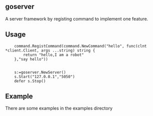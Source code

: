 goserver
--------------------------------------------------------
A server framework by registing command to implement one feature.


Usage
---------------------------------------------------------
```
	command.RegistCommand(command.NewCommand("hello", func(clnt *client.Client, args ...string) string {
		return "hello,I am a robot"
	},"say hello"))


	s:=goserver.NewServer()
	s.Start("127.0.0.1","5050")
	defer s.Stop()
```

Example
---------------------------------------------------------
There are some examples in the examples directory
